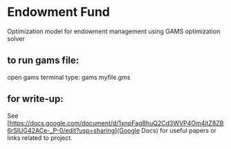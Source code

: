 # Endowment Fund
Optimization model for endowment management using GAMS optimization solver
## to run gams file: 
open gams terminal
type: gams myfile.gms  
## for write-up:
See [https://docs.google.com/document/d/1xnpFag8huQ2Cd3WVP4Om4jtZ8ZB6rSlUG42ACe-_P-0/edit?usp=sharing](Google Docs) for useful papers or links related to project.